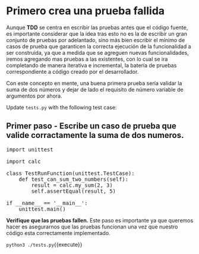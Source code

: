Primero crea una prueba fallida
===========================

Aunque **TDD** se centra en escribir las pruebas antes que el código fuente, es importante considerar que la idea tras esto no es la de escribir un gran conjunto de pruebas por adelantado, sino más bien escribir el mínimo de casos de prueba que garanticen la correcta ejecución de la funcionalidad a ser construida, ya que a medida que se agreguen nuevas funcionalidades, iremos agregando mas pruebas a las existentes, con lo cual se ira completando de manera iterativa e incremental,
la batería de pruebas correspondiente a código creado por el desarrollador. 

Con este concepto en mente, una buena primera prueba sería validar la suma de dos números y dejar de lado el requisito de número variable de argumentos por ahora.

Update `tests.py` with the following test case:

Primer paso  - Escribe un caso de prueba que valide corractamente la suma de dos numeros.
----------------------------------------------------

<pre class="file" data-filename="tests.py" data-target="replace">
import unittest

import calc

class TestRunFunction(unittest.TestCase):
    def test_can_sum_two_numbers(self):
        result = calc.my_sum(2, 3)
        self.assertEqual(result, 5)

if __name__ == '__main__':
    unittest.main()
</pre>

**Verifique que las pruebas fallen.** Este paso es importante ya que queremos hacer es
asegurarnos que las pruebas funcionan una vez que nuestro código esta correctamente implementado.

`python3 ./tests.py`{{execute}}
